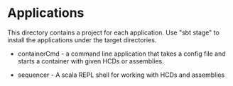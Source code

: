 Applications
============

This directory contains a project for each application. Use "sbt stage" to install the applications under
the target directories.

* containerCmd - a command line application that takes a config file and starts a
  container with given  HCDs or assemblies.

* sequencer - A scala REPL shell for working with HCDs and assemblies
